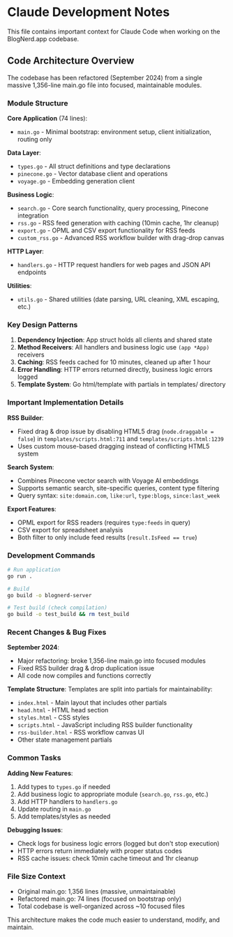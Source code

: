 # Claude Development Notes

This file contains important context for Claude Code when working on the BlogNerd.app codebase.

## Code Architecture Overview

The codebase has been refactored (September 2024) from a single massive 1,356-line main.go file into focused, maintainable modules.

### Module Structure

**Core Application** (74 lines):
- `main.go` - Minimal bootstrap: environment setup, client initialization, routing only

**Data Layer**:
- `types.go` - All struct definitions and type declarations
- `pinecone.go` - Vector database client and operations  
- `voyage.go` - Embedding generation client

**Business Logic**:
- `search.go` - Core search functionality, query processing, Pinecone integration
- `rss.go` - RSS feed generation with caching (10min cache, 1hr cleanup)
- `export.go` - OPML and CSV export functionality for RSS feeds
- `custom_rss.go` - Advanced RSS workflow builder with drag-drop canvas

**HTTP Layer**:
- `handlers.go` - HTTP request handlers for web pages and JSON API endpoints

**Utilities**:
- `utils.go` - Shared utilities (date parsing, URL cleaning, XML escaping, etc.)

### Key Design Patterns

1. **Dependency Injection**: App struct holds all clients and shared state
2. **Method Receivers**: All handlers and business logic use `(app *App)` receivers
3. **Caching**: RSS feeds cached for 10 minutes, cleaned up after 1 hour
4. **Error Handling**: HTTP errors returned directly, business logic errors logged
5. **Template System**: Go html/template with partials in templates/ directory

### Important Implementation Details

**RSS Builder**: 
- Fixed drag & drop issue by disabling HTML5 drag (`node.draggable = false`) in `templates/scripts.html:711` and `templates/scripts.html:1239`
- Uses custom mouse-based dragging instead of conflicting HTML5 system

**Search System**:
- Combines Pinecone vector search with Voyage AI embeddings
- Supports semantic search, site-specific queries, content type filtering
- Query syntax: `site:domain.com`, `like:url`, `type:blogs`, `since:last_week`

**Export Features**:
- OPML export for RSS readers (requires `type:feeds` in query)
- CSV export for spreadsheet analysis
- Both filter to only include feed results (`result.IsFeed == true`)

### Development Commands

```bash
# Run application
go run .

# Build 
go build -o blognerd-server

# Test build (check compilation)
go build -o test_build && rm test_build
```

### Recent Changes & Bug Fixes

**September 2024**: 
- Major refactoring: broke 1,356-line main.go into focused modules
- Fixed RSS builder drag & drop duplication issue
- All code now compiles and functions correctly

**Template Structure**:
Templates are split into partials for maintainability:
- `index.html` - Main layout that includes other partials
- `head.html` - HTML head section
- `styles.html` - CSS styles  
- `scripts.html` - JavaScript including RSS builder functionality
- `rss-builder.html` - RSS workflow canvas UI
- Other state management partials

### Common Tasks

**Adding New Features**:
1. Add types to `types.go` if needed
2. Add business logic to appropriate module (`search.go`, `rss.go`, etc.)  
3. Add HTTP handlers to `handlers.go`
4. Update routing in `main.go`
5. Add templates/styles as needed

**Debugging Issues**:
- Check logs for business logic errors (logged but don't stop execution)
- HTTP errors return immediately with proper status codes
- RSS cache issues: check 10min cache timeout and 1hr cleanup

### File Size Context
- Original main.go: 1,356 lines (massive, unmaintainable)
- Refactored main.go: 74 lines (focused on bootstrap only)
- Total codebase is well-organized across ~10 focused files

This architecture makes the code much easier to understand, modify, and maintain.